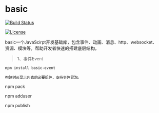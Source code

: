 # basic


[![Build Status](https://travis-ci.org/dianbaer/basic.svg?branch=master)](https://travis-ci.org/dianbaer/basic)

[![License](https://img.shields.io/badge/License-MIT-blue.svg)](LICENSE)


basic一个JavaScirpt开发基础库，包含事件、动画、消息、http、websocket、资源、模块等，帮助开发者快速的搭建底层结构。


>1、事件Event

	npm install basic-event

	构建树形显示列表的必要组件，支持事件冒泡。


npm pack

npm adduser

npm publish

	